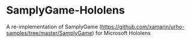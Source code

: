 # SamplyGame-Hololens
A re-implementation of SamplyGame (https://github.com/xamarin/urho-samples/tree/master/SamplyGame) for Microsoft Hololens
